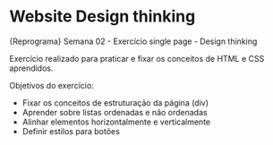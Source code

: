 # Website Design thinking
{Reprograma} Semana 02 - Exercício single page - Design thinking

Exercício realizado para praticar e fixar os conceitos de HTML e CSS aprendidos.

Objetivos do exercício:
- Fixar os conceitos de estruturação da página (div)
- Aprender sobre listas ordenadas e não ordenadas
- Alinhar elementos horizontalmente e verticalmente
- Definir estilos para botões
